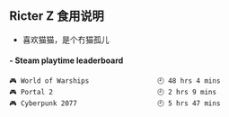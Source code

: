 ## Ricter Z 食用说明
- 喜欢猫猫，是个冇猫孤儿

<!-- steam-box start -->
#### - Steam playtime leaderboard
```text
🎮 World of Warships                 🕘 48 hrs 4 mins
🎮 Portal 2                          🕘 2 hrs 9 mins
🎮 Cyberpunk 2077                    🕘 5 hrs 47 mins
```
<!-- Powered by https://github.com/YouEclipse/steam-box . -->
<!-- steam-box end -->
